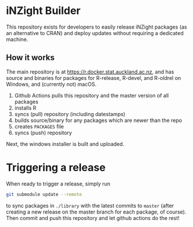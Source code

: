 # iNZight Builder

This repository exists for developers to easily release iNZight packages (as an alternative to CRAN) and deploy updates without requiring a dedicated machine.


## How it works

The main repository is at https://r.docker.stat.auckland.ac.nz, and has source and binaries for packages for R-release, R-devel, and R-oldrel on Windows, and (currently not) macOS.

1. Github Actions pulls this repository and the master version of all packages
2. installs R
3. syncs (pull) repository (including datestamps)
4. builds source/binary for any packages which are newer than the repo
5. creates `PACKAGES` file
6. syncs (push) repository

Next, the windows installer is built and uploaded.


# Triggering a release

When ready to trigger a release, simply run
```bash
git submodule update --remote
```
to sync packages in `./library` with the latest commits to `master` (after creating a new release on the master branch for each package, of course). Then commit and push this repository and let github actions do the rest!
